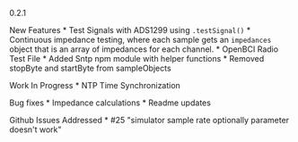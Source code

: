 0.2.1

New Features
    * Test Signals with ADS1299 using `.testSignal()`
    * Continuous impedance testing, where each sample gets an `impedances` object that is an array of impedances for each
        channel.
    * OpenBCI Radio Test File
    * Added Sntp npm module with helper functions
    * Removed stopByte and startByte from sampleObjects

Work In Progress
    * NTP Time Synchronization
    
Bug fixes
    * Impedance calculations
    * Readme updates
    
Github Issues Addressed
    * #25 "simulator sample rate optionally parameter doesn't work"